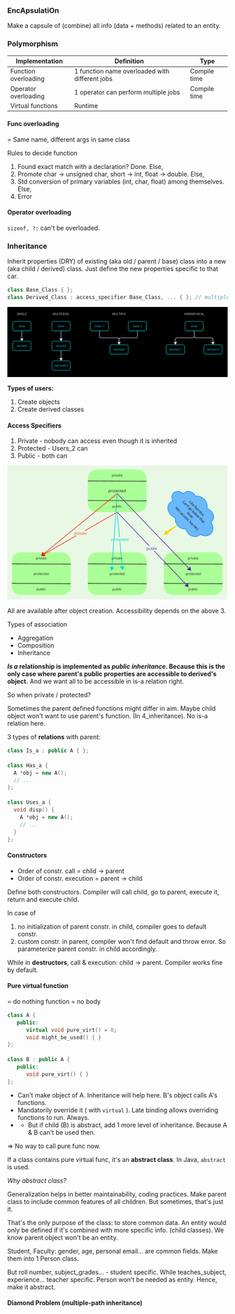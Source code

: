 ### EncApsulatiOn
Make a capsule of (combine) all info (data + methods) related to an entity.

### Polymorphism
| Implementation | Definition | Type
| --------- | -------- | --------- |
Function overloading | 1 function name overloaded with different jobs | Compile time
Operator overloading | 1 operator can perform multiple jobs | Compile time
Virtual functions | Runtime


#### Func overloading
= Same name, different args in same class

Rules to decide function
 1. Found exact match with a declaration? Done. Else,
 2. Promote char -> unsigned char, short -> int, float -> double. Else,
 3. Std conversion of primary variables (int, char, float) among themselves. Else,
 4. Error

#### Operator overloading

`sizeof, ?:` can't be overloaded.


### Inheritance
Inherit properties (DRY) of existing (aka old / parent / base) class into a new (aka child / derived) class. Just define the new properties specific to that car.

```cpp
class Base_Class { };
class Derived_Class : access_specifier Base_Class, ... { }; // multiple inheritance
```
![inheritance](Pictures/inheritance.png)

**Types of users:**

1. Create objects
2. Create derived classes

#### Access Specifiers
1. Private - nobody can access even though it is inherited
2. Protected - Users_2 can
3. Public - both can

![access specifiers in inheritance](Pictures/access_specifiers.png)

All are available after object creation. Accessibility depends on the above 3.

Types of association
- Aggregation
- Composition
- Inheritance

**_Is a_ relationship is implemented as _public inheritance_. Because this is the only case where parent's public properties are accessible to derived's object.** And we want all to be accessible in is-a relation right.

So when private / protected?

Sometimes the parent defined functions might differ in aim. Maybe child object won't want to use parent's function. (In 4_inheritance). No is-a relation here.

3 types of **relations** with parent:
```cpp
class Is_a : public A { };

class Has_a {
  A *obj = new A();
  // ...
};

class Uses_a {
  void disp() {
    A *obj = new A();
    // ...
  }
};
```

#### Constructors
- Order of constr. call = child -> parent
- Order of constr. execution = parent -> child

Define both constructors. Compiler will call child, go to parent, execute it, return and execute child.

In case of 
1. no initialization of parent constr. in child, compiler goes  to default constr.
2. custom constr. in parent, compiler won't find default and throw error. So parameterize parent constr. in child accordingly.

While in **destructors**, call & execution: child -> parent.
Compiler works fine by default.


#### Pure virtual function
= do nothing function = no body

```cpp
class A {
   public:
      virtual void pure_virt() = 0;
      void might_be_used() { }
};

class B : public A {
   public:
      void pure_virt() { }
};
```

- Can't make object of A. Inheritance will help here. B's object calls A's functions.
- Mandatorily override it ( with `virtual` ). Late binding allows overriding functions to run. Always.
- - But if child (B) is abstract, add 1 more level of inheritance. Because A & B can't be used then.

=> No way to call pure func now.

If a class contains pure virtual func, it's an **abstract class**. In Java, `abstract` is used.

*Why abstract class?*

Generalization helps in better maintainability, coding practices. Make parent class to include common features of all children. But sometimes, that's just it.

That's the only purpose of the class: to store common data. An entity would only be defined if it's combined with more specific info. (child classes). We know parent object won't be an entity.

Student, Faculty: gender, age, personal email... are common fields. Make them into 1 Person class.

But roll number, subject_grades... - student specific.
While teaches_subject, experience... teacher specific.
Person won't be needed as entity. Hence, make it abstract.



#### Diamond Problem (multiple-path inheritance)

<!-- TODO insert image and explain problem, soln -->